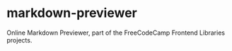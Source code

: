 # markdown-previewer
Online Markdown Previewer, part of the FreeCodeCamp Frontend Libraries projects.
